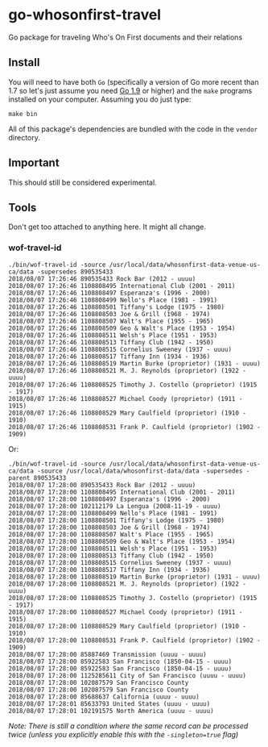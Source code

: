 # go-whosonfirst-travel

Go package for traveling Who's On First documents and their relations

## Install

You will need to have both `Go` (specifically a version of Go more recent than 1.7 so let's just assume you need [Go 1.9](https://golang.org/dl/) or higher) and the `make` programs installed on your computer. Assuming you do just type:

```
make bin
```

All of this package's dependencies are bundled with the code in the `vendor` directory.

## Important

This should still be considered experimental.

## Tools

Don't get too attached to anything here. It might all change.

### wof-travel-id

```
./bin/wof-travel-id -source /usr/local/data/whosonfirst-data-venue-us-ca/data -supersedes 890535433
2018/08/07 17:26:46 890535433 Rock Bar (2012 - uuuu)
2018/08/07 17:26:46 1108808495 International Club (2001 - 2011)
2018/08/07 17:26:46 1108808497 Esperanza's (1996 - 2000)
2018/08/07 17:26:46 1108808499 Nello's Place (1981 - 1991)
2018/08/07 17:26:46 1108808501 Tiffany's Lodge (1975 - 1980)
2018/08/07 17:26:46 1108808503 Joe & Grill (1968 - 1974)
2018/08/07 17:26:46 1108808507 Walt's Place (1955 - 1965)
2018/08/07 17:26:46 1108808509 Geo & Walt's Place (1953 - 1954)
2018/08/07 17:26:46 1108808511 Welsh's Place (1951 - 1953)
2018/08/07 17:26:46 1108808513 Tiffany Club (1942 - 1950)
2018/08/07 17:26:46 1108808515 Cornelius Sweeney (1937 - uuuu)
2018/08/07 17:26:46 1108808517 Tiffany Inn (1934 - 1936)
2018/08/07 17:26:46 1108808519 Martin Burke (proprietor) (1931 - uuuu)
2018/08/07 17:26:46 1108808521 M. J. Reynolds (proprietor) (1922 - uuuu)
2018/08/07 17:26:46 1108808525 Timothy J. Costello (proprietor) (1915 - 1917)
2018/08/07 17:26:46 1108808527 Michael Coody (proprietor) (1911 - 1915)
2018/08/07 17:26:46 1108808529 Mary Caulfield (proprietor) (1910 - 1910)
2018/08/07 17:26:46 1108808531 Frank P. Caulfield (proprietor) (1902 - 1909)
```

Or:

```
./bin/wof-travel-id -source /usr/local/data/whosonfirst-data-venue-us-ca/data -source /usr/local/data/whosonfirst-data/data -supersedes -parent 890535433
2018/08/07 17:28:00 890535433 Rock Bar (2012 - uuuu)
2018/08/07 17:28:00 1108808495 International Club (2001 - 2011)
2018/08/07 17:28:00 1108808497 Esperanza's (1996 - 2000)
2018/08/07 17:28:00 102112179 La Lengua (2008-11-19 - uuuu)
2018/08/07 17:28:00 1108808499 Nello's Place (1981 - 1991)
2018/08/07 17:28:00 1108808501 Tiffany's Lodge (1975 - 1980)
2018/08/07 17:28:00 1108808503 Joe & Grill (1968 - 1974)
2018/08/07 17:28:00 1108808507 Walt's Place (1955 - 1965)
2018/08/07 17:28:00 1108808509 Geo & Walt's Place (1953 - 1954)
2018/08/07 17:28:00 1108808511 Welsh's Place (1951 - 1953)
2018/08/07 17:28:00 1108808513 Tiffany Club (1942 - 1950)
2018/08/07 17:28:00 1108808515 Cornelius Sweeney (1937 - uuuu)
2018/08/07 17:28:00 1108808517 Tiffany Inn (1934 - 1936)
2018/08/07 17:28:00 1108808519 Martin Burke (proprietor) (1931 - uuuu)
2018/08/07 17:28:00 1108808521 M. J. Reynolds (proprietor) (1922 - uuuu)
2018/08/07 17:28:00 1108808525 Timothy J. Costello (proprietor) (1915 - 1917)
2018/08/07 17:28:00 1108808527 Michael Coody (proprietor) (1911 - 1915)
2018/08/07 17:28:00 1108808529 Mary Caulfield (proprietor) (1910 - 1910)
2018/08/07 17:28:00 1108808531 Frank P. Caulfield (proprietor) (1902 - 1909)
2018/08/07 17:28:00 85887469 Transmission (uuuu - uuuu)
2018/08/07 17:28:00 85922583 San Francisco (1850-04-15 - uuuu)
2018/08/07 17:28:00 85922583 San Francisco (1850-04-15 - uuuu)
2018/08/07 17:28:00 1125285611 City of San Francisco (uuuu - uuuu)
2018/08/07 17:28:00 102087579 San Francisco County
2018/08/07 17:28:00 102087579 San Francisco County
2018/08/07 17:28:00 85688637 California (uuuu - uuuu)
2018/08/07 17:28:01 85633793 United States (uuuu - uuuu)
2018/08/07 17:28:01 102191575 North America (uuuu - uuuu)
```

_Note: There is still a condition where the same record can be processed twice (unless you explicitly enable this with the `-singleton=true` flag)_